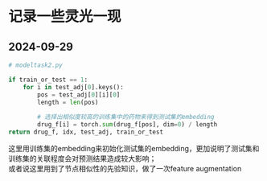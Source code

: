 # 记录一些灵光一现

## 2024-09-29
```python
# modeltask2.py

if train_or_test == 1:
    for i in test_adj[0].keys():
        pos = test_adj[0][i][0]
        length = len(pos)
        
        # 选择出相似度较高的训练集中的药物来得到测试集的embedding
        drug_f[i] = torch.sum(drug_f[pos], dim=0) / length
return drug_f, idx, test_adj, train_or_test
```
这里用训练集的embedding来初始化测试集的embedding，更加说明了测试集和训练集的关联程度会对预测结果造成较大影响；
<br/>
或者说这里用到了节点相似性的先验知识，做了一次feature augmentation